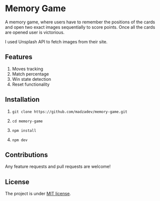 # Memory Game

A memory game, where users have to remember the positions of the cards and open two exact images sequentially to score points. Once all the cards are opened user is victorious.

I used Unsplash API to fetch images from their site.

## Features

1. Moves tracking
2. Match percentage
3. Win state detection
4. Reset functionality

## Installation

1. `git clone https://github.com/madzadev/memory-game.git`

2. `cd memory-game`

3. `npm install`

4. `npm dev`

## Contributions

Any feature requests and pull requests are welcome!

## License

The project is under [MIT license](https://choosealicense.com/licenses/mit/).
